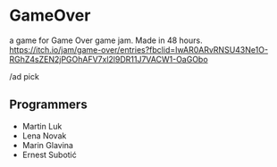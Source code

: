 # GameOver
a game for Game Over game jam. Made in 48 hours.
https://itch.io/jam/game-over/entries?fbclid=IwAR0ARvRNSU43Ne1O-RGhZ4sZEN2jPGOhAFV7xl2l9DR11J7VACW1-OaGObo

/ad pick

## Programmers
- Martin Luk
- Lena Novak
- Marin Glavina
- Ernest Subotić

